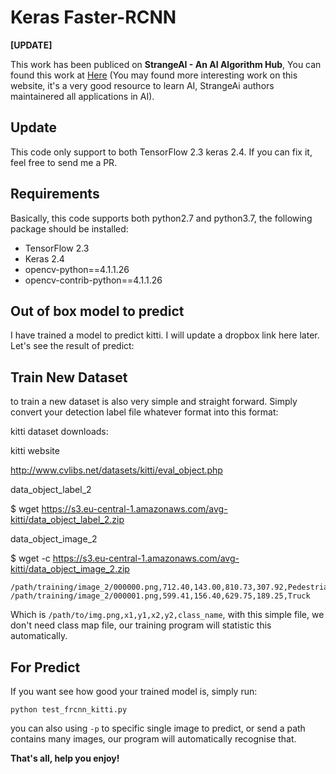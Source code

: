 # Keras Faster-RCNN

**[UPDATE]**

This work has been publiced on **StrangeAI - An AI Algorithm Hub**,  You can found this work at [Here](http://ai.loliloli.pro/) (You may found more interesting work on this website, it's a very good resource to learn AI, StrangeAi authors maintainered all applications in AI).

## Update

This code only support to both TensorFlow 2.3 keras 2.4. If you can fix it, feel free to send me a PR.

## Requirements
Basically, this code supports both python2.7 and python3.7, the following package should be installed:

* TensorFlow 2.3
* Keras 2.4
* opencv-python==4.1.1.26
* opencv-contrib-python==4.1.1.26

## Out of box model to predict

I have trained a model to predict kitti. I will update a dropbox link here later. Let's see the result of predict:

## Train New Dataset

to train a new dataset is also very simple and straight forward. Simply convert your detection label file whatever format into this format:

kitti dataset downloads:

kitti website

http://www.cvlibs.net/datasets/kitti/eval_object.php

data_object_label_2

$ wget https://s3.eu-central-1.amazonaws.com/avg-kitti/data_object_label_2.zip

data_object_image_2

$ wget -c https://s3.eu-central-1.amazonaws.com/avg-kitti/data_object_image_2.zip


```
/path/training/image_2/000000.png,712.40,143.00,810.73,307.92,Pedestrian
/path/training/image_2/000001.png,599.41,156.40,629.75,189.25,Truck
```
Which is `/path/to/img.png,x1,y1,x2,y2,class_name`, with this simple file, we don't need class map file, our training program will statistic this automatically.

## For Predict

If you want see how good your trained model is, simply run:
```
python test_frcnn_kitti.py
```
you can also using `-p` to specific single image to predict, or send a path contains many images, our program will automatically recognise that.

**That's all, help you enjoy!**
